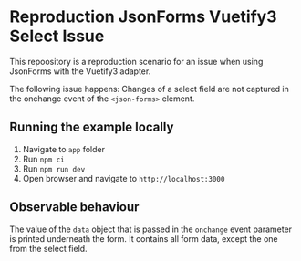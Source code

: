 # Reproduction JsonForms Vuetify3 Select Issue

This repoository is a reproduction scenario for an issue when using JsonForms with the Vuetify3 adapter.

The following issue happens: Changes of a select field are not captured in the onchange event of the `<json-forms>` element.

## Running the example locally

1. Navigate to `app` folder
2. Run `npm ci`
3. Run `npm run dev`
4. Open browser and navigate to `http://localhost:3000`

## Observable behaviour

The value of the `data` object that is passed in the `onchange` event parameter is printed underneath the form. It contains all form data, except the one from the select field. 
